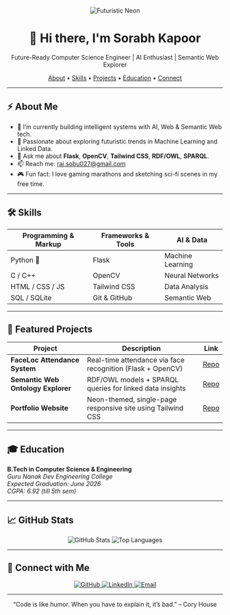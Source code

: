 
<p align="center">
  <img src="https://media.giphy.com/media/3oEjI6SIIHBdRxXI40/giphy.gif" alt="Futuristic Neon" />
</p>

<h1 align="center">👋 Hi there, I'm Sorabh Kapoor</h1>
<p align="center">Future-Ready Computer Science Engineer | AI Enthusiast | Semantic Web Explorer</p>

<p align="center">
  <a href="#about">About</a> •
  <a href="#skills">Skills</a> •
  <a href="#projects">Projects</a> •
  <a href="#education">Education</a> •
  <a href="#connect">Connect</a>
</p>

---

## ⚡ About Me

- 🔭 I’m currently building intelligent systems with AI, Web & Semantic Web tech.
- 🌱 Passionate about exploring futuristic trends in Machine Learning and Linked Data.
- 💬 Ask me about **Flask**, **OpenCV**, **Tailwind CSS**, **RDF/OWL**, **SPARQL**.
- 📫 Reach me: [raj.sobu027@gmail.com](mailto:raj.sobu027@gmail.com)
- 🎮 Fun fact: I love gaming marathons and sketching sci-fi scenes in my free time.

---

## 🛠️ Skills

| Programming & Markup | Frameworks & Tools    | AI & Data      |
|----------------------|-----------------------|----------------|
| Python 🐍            | Flask                 | Machine Learning |
| C / C++              | OpenCV                | Neural Networks  |
| HTML / CSS / JS      | Tailwind CSS          | Data Analysis    |
| SQL / SQLite         | Git & GitHub          | Semantic Web     |

---

## 🚀 Featured Projects

| Project                                 | Description                                                   | Link                                      |
|-----------------------------------------|---------------------------------------------------------------|-------------------------------------------|
| **FaceLoc Attendance System**           | Real-time attendance via face recognition (Flask + OpenCV)    | [Repo](https://github.com/Sorabh-Kapoor/FaceLoc-Attendance) |
| **Semantic Web Ontology Explorer**      | RDF/OWL models + SPARQL queries for linked data insights      | [Repo](https://github.com/Sorabh-Kapoor/Semantic-Web)      |
| **Portfolio Website**                   | Neon-themed, single-page responsive site using Tailwind CSS    | [Repo](https://github.com/Sorabh-Kapoor/portfolio)        |

---

## 🎓 Education

**B.Tech in Computer Science & Engineering**  
_Guru Nanak Dev Engineering College_  
_Expected Graduation: June 2026_  
_CGPA: 6.92 (till 5th sem)_

---

## 📈 GitHub Stats

<p align="center">
  <img src="https://github-readme-stats.vercel.app/api?username=Sorabh-Kapoor&show_icons=true&theme=tokyonight&hide_border=true&count_private=true" alt="GitHub Stats" />
  <img src="https://github-readme-stats.vercel.app/api/top-langs/?username=Sorabh-Kapoor&layout=compact&theme=tokyonight" alt="Top Languages" />
</p>

---

## 🤝 Connect with Me

<p align="center">
  <a href="https://github.com/Sorabh-Kapoor" target="_blank"> <img src="https://img.shields.io/badge/GitHub-181717?style=for-the-badge&logo=github&logoColor=white" alt="GitHub" /> </a>
  <a href="https://www.linkedin.com/in/sorabh-kapoor-907588315" target="_blank"> <img src="https://img.shields.io/badge/LinkedIn-0077B5?style=for-the-badge&logo=linkedin&logoColor=white" alt="LinkedIn" /> </a>
  <a href="mailto:raj.sobu027@gmail.com"> <img src="https://img.shields.io/badge/Email-D14836?style=for-the-badge&logo=gmail&logoColor=white" alt="Email" /> </a>
</p>

---

<p align="center">“Code is like humor. When you have to explain it, it’s bad.” – Cory House</p>
